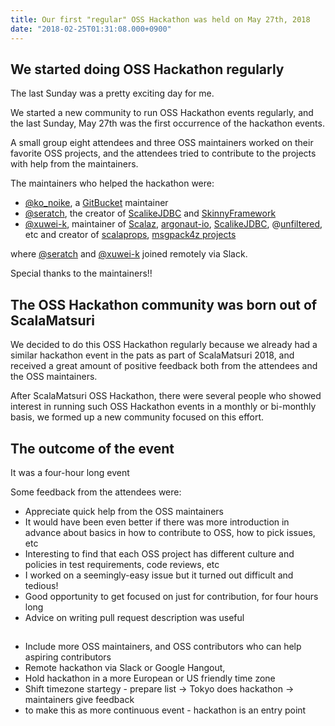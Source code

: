 ```yaml
---
title: Our first "regular" OSS Hackathon was held on May 27th, 2018
date: "2018-02-25T01:31:08.000+0900"
---
```


## We started doing OSS Hackathon regularly

The last Sunday was a pretty exciting day for me.

We started a new community to run OSS Hackathon events regularly, and the last Sunday, May 27th
was the first occurrence of the hackathon events.

A small group eight attendees and three OSS maintainers worked on their favorite OSS projects,
and the attendees tried to contribute to the projects with help from the maintainers.

The maintainers who helped the hackathon were:

 - [@ko_noike](https://twitter.com/ko_noike), a [GitBucket](https://github.com/gitbucket/gitbucket) maintainer
 - [@seratch](https://twitter.com/seratch), the creator of [ScalikeJDBC](https://github.com/scalikejdbc) and [SkinnyFramework](https://github.com/skinny-framework)
 - [@xuwei-k](https://twitter.com/xuwei_k), maintainer of [Scalaz](https://github.com/scalaz), [argonaut-io](https://github.com/argonaut-io), [ScalikeJDBC](https://github.com/scalikejdbc), @[unfiltered](https://github.com/unfiltered), etc and creator of [scalaprops](https://github.com/scalaprops), [msgpack4z projects](https://github.com/msgpack4z)

where [@seratch](https://twitter.com/seratch) and [@xuwei-k](https://twitter.com/xuwei_k) joined remotely via Slack.

Special thanks to the maintainers!!

## The OSS Hackathon community was born out of ScalaMatsuri

We decided to do this OSS Hackathon regularly because we already had a similar hackathon event
in the pats as part of ScalaMatsuri 2018, and received a great amount of positive feedback both from the attendees and the OSS maintainers.

After ScalaMatsuri OSS Hackathon, there were several people who showed interest in running such OSS Hackathon events in a monthly or bi-monthly basis,
we formed up a new community focused on this effort.

## The outcome of the event

It was a four-hour long event

Some feedback from the attendees were:

- Appreciate quick help from the OSS maintainers
- It would have been even better if there was more introduction in advance about basics in how to contribute to OSS, how to pick issues, etc
- Interesting to find that each OSS project has different culture and policies in test requirements, code reviews, etc
- I worked on a seemingly-easy issue but it turned out difficult and tedious!
- Good opportunity to get focused on just for contribution, for four hours long
- Advice on writing pull request description was useful

##

- Include more OSS maintainers, and OSS contributors who can help aspiring contributors
- Remote hackathon via Slack or Google Hangout,
- Hold hackathon in a more European or US friendly time zone
- Shift timezone startegy - prepare list -> Tokyo does hackathon -> maintainers give feedback
- to make this as more continuous event - hackathon is an entry point
